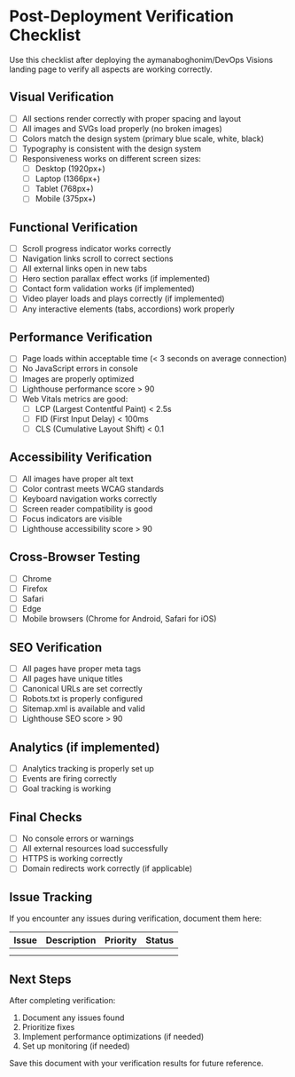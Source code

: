 # Post-Deployment Verification Checklist

Use this checklist after deploying the aymanaboghonim/DevOps Visions landing page to verify all aspects are working correctly.

## Visual Verification

- [ ] All sections render correctly with proper spacing and layout
- [ ] All images and SVGs load properly (no broken images)
- [ ] Colors match the design system (primary blue scale, white, black)
- [ ] Typography is consistent with the design system
- [ ] Responsiveness works on different screen sizes:
  - [ ] Desktop (1920px+)
  - [ ] Laptop (1366px+)
  - [ ] Tablet (768px+)
  - [ ] Mobile (375px+)

## Functional Verification

- [ ] Scroll progress indicator works correctly
- [ ] Navigation links scroll to correct sections
- [ ] All external links open in new tabs
- [ ] Hero section parallax effect works (if implemented)
- [ ] Contact form validation works (if implemented)
- [ ] Video player loads and plays correctly (if implemented)
- [ ] Any interactive elements (tabs, accordions) work properly

## Performance Verification

- [ ] Page loads within acceptable time (< 3 seconds on average connection)
- [ ] No JavaScript errors in console
- [ ] Images are properly optimized
- [ ] Lighthouse performance score > 90
- [ ] Web Vitals metrics are good:
  - [ ] LCP (Largest Contentful Paint) < 2.5s
  - [ ] FID (First Input Delay) < 100ms
  - [ ] CLS (Cumulative Layout Shift) < 0.1

## Accessibility Verification

- [ ] All images have proper alt text
- [ ] Color contrast meets WCAG standards
- [ ] Keyboard navigation works correctly
- [ ] Screen reader compatibility is good
- [ ] Focus indicators are visible
- [ ] Lighthouse accessibility score > 90

## Cross-Browser Testing

- [ ] Chrome
- [ ] Firefox
- [ ] Safari
- [ ] Edge
- [ ] Mobile browsers (Chrome for Android, Safari for iOS)

## SEO Verification

- [ ] All pages have proper meta tags
- [ ] All pages have unique titles
- [ ] Canonical URLs are set correctly
- [ ] Robots.txt is properly configured
- [ ] Sitemap.xml is available and valid
- [ ] Lighthouse SEO score > 90

## Analytics (if implemented)

- [ ] Analytics tracking is properly set up
- [ ] Events are firing correctly
- [ ] Goal tracking is working

## Final Checks

- [ ] No console errors or warnings
- [ ] All external resources load successfully
- [ ] HTTPS is working correctly
- [ ] Domain redirects work correctly (if applicable)

## Issue Tracking

If you encounter any issues during verification, document them here:

| Issue | Description | Priority | Status |
|-------|-------------|----------|--------|
|       |             |          |        |
|       |             |          |        |

## Next Steps

After completing verification:

1. Document any issues found
2. Prioritize fixes
3. Implement performance optimizations (if needed)
4. Set up monitoring (if needed)

Save this document with your verification results for future reference.

